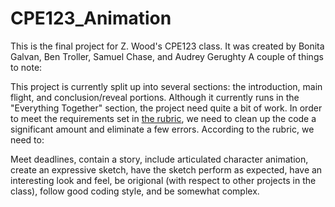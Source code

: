# CPE123_Animation
This is the final project for Z. Wood's CPE123 class.
It was created by Bonita Galvan, Ben Troller, Samuel Chase, and Audrey Gerughty
A couple of things to note:

This project is currently split up into several sections: the introduction, main flight, and conclusion/reveal portions. Although it currently runs in the "Everything Together" section, the project need quite a bit of work. In order to meet the requirements set in [the rubric](https://polylearn.calpoly.edu/AY_2015-2016/pluginfile.php/249647/mod_resource/content/1/FinalRubric_2015.pdf), we need to clean up the code a significant amount and eliminate a few errors. According to the rubric, we need to:

Meet deadlines, contain a story, include articulated character animation, create an expressive sketch, have the sketch perform as expected, have an interesting look and feel, be origional (with respect to other projects in the class), follow good coding style, and be somewhat complex.
